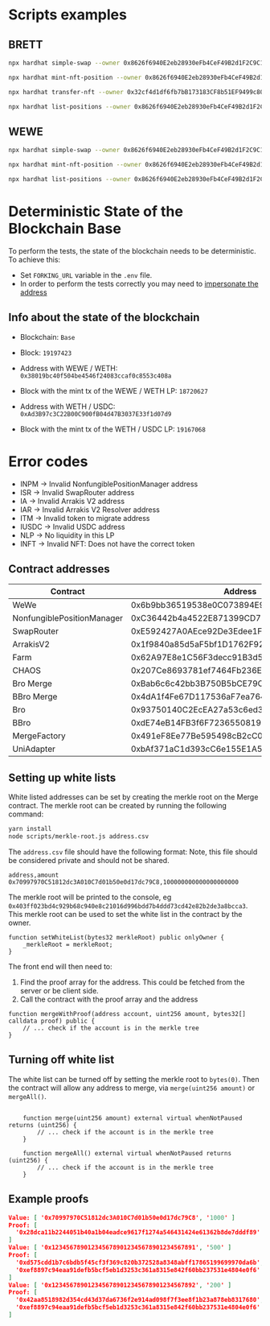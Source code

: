 # Scripts examples

## BRETT

```bash
npx hardhat simple-swap --owner 0x8626f6940E2eb28930eFb4CeF49B2d1F2C9C1199 --asset 0x532f27101965dd16442E59d40670FaF5eBB142E4 --network localhost
```

```bash
npx hardhat mint-nft-position --owner 0x8626f6940E2eb28930eFb4CeF49B2d1F2C9C1199 --asset 0x532f27101965dd16442E59d40670FaF5eBB142E4 --network localhost
```

```bash
npx hardhat transfer-nft --owner 0x32cf4d1df6fb7bB173183CF8b51EF9499c803634 --newowner 0x8626f6940E2eb28930eFb4CeF49B2d1F2C9C1199 --tokenid 888441
```

```bash
npx hardhat list-positions --owner 0x8626f6940E2eb28930eFb4CeF49B2d1F2C9C1199 --network localhost
```

## WEWE

```bash
npx hardhat simple-swap --owner 0x8626f6940E2eb28930eFb4CeF49B2d1F2C9C1199 --network localhost
```

```bash
npx hardhat mint-nft-position --owner 0x8626f6940E2eb28930eFb4CeF49B2d1F2C9C1199 --network localhost
```

```bash
npx hardhat list-positions --owner 0x8626f6940E2eb28930eFb4CeF49B2d1F2C9C1199 --network localhost
```

# Deterministic State of the Blockchain Base

To perform the tests, the state of the blockchain needs to be deterministic. To achieve this:

- Set `FORKING_URL` variable in the `.env` file.
- In order to perform the tests correctly you may need to [impersonate the address](https://hardhat.org/hardhat-network/docs/guides/forking-other-networks#impersonating-accounts)

## Info about the state of the blockchain

- Blockchain: `Base`
- Block: `19197423`

- Address with WEWE / WETH: `0x38019bc40f504be4546f24083ccaf0c8553c408a`
- Block with the mint tx of the WEWE / WETH LP: `18720627`

- Address with WETH / USDC: `0xAd3B97c3C22B00C900fB04d47B3037E33f1d07d9`
- Block with the mint tx of the WETH / USDC LP: `19167068`

# Error codes

- INPM -> Invalid NonfungiblePositionManager address
- ISR -> Invalid SwapRouter address
- IA -> Invalid Arrakis V2 address
- IAR -> Invalid Arrakis V2 Resolver address
- ITM -> Invalid token to migrate address
- IUSDC -> Invalid USDC address
- NLP -> No liquidity in this LP
- INFT -> Invalid NFT: Does not have the correct token

## Contract addresses

| Contract                   | Address                                    | Network |
| -------------------------- | ------------------------------------------ | ------- |
| WeWe                       | 0x6b9bb36519538e0C073894E964E90172E1c0B41F | Base    |
| NonfungiblePositionManager | 0xC36442b4a4522E871399CD717aBDD847Ab11FE88 | Base    |
| SwapRouter                 | 0xE592427A0AEce92De3Edee1F18E0157C05861564 | Base    |
| ArrakisV2                  | 0x1f9840a85d5aF5bf1D1762F925BDADdC4201F984 | Base    |
| Farm                       | 0x62A97E8e1C56F3decc91B3d55ddcda466A967CB0 | Base    |
| CHAOS                      | 0x207Ce8693781ef7464Fb236Edf4d3617655675bd | Base    |
| Bro Merge                  | 0xBab6c6c42bb3B750B5bCE79C04677200644dbC2d | Base    |
| BBro Merge                 | 0x4dA1f4Fe67D117536aF7ea7641C729cd23d39fFd | Base    |
| Bro                        | 0x93750140C2EcEA27a53c6ed30380829607815A31 | Base    |
| BBro                       | 0xdE74eB14FB3f6F7236550819934065Acc9890622 | Base    |
| MergeFactory               | 0x491eF8Ee77Be595498cB2cC07145Df3e28776C23 | Base    |
| UniAdapter                 | 0xbAf371aC1d393cC6e155E1A51Ad8E9d7674151c5 | Base    |


## Setting up white lists

White listed addresses can be set by creating the merkle root on the Merge contract. The merkle root can be created by running the following command:

```bash
yarn install
node scripts/merkle-root.js address.csv
```

The `address.csv` file should have the following format:  Note, this file should be considered private and should not be shared.

```csv
address,amount
0x70997970C51812dc3A010C7d01b50e0d17dc79C8,100000000000000000000
```

The merkle root will be printed to the console, eg `0x403ff023bd4c929b68c940e8c21016d996bdd7b4ddd73cd42e82b2de3a8bcca3`. This merkle root can be used to set the white list in the contract by the owner.

```solidity
function setWhiteList(bytes32 merkleRoot) public onlyOwner {
    _merkleRoot = merkleRoot;
}
```

The front end will then need to:

1. Find the proof array for the address.  This could be fetched from the server or be client side.
2. Call the contract with the proof array and the address

```solidity
function mergeWithProof(address account, uint256 amount, bytes32[] calldata proof) public {
    // ... check if the account is in the merkle tree
}
```

## Turning off white list

The white list can be turned off by setting the merkle root to `bytes(0)`.  Then the contract will allow any address to merge, via `merge(uint256 amount)` or `mergeAll()`.

```solidity

    function merge(uint256 amount) external virtual whenNotPaused returns (uint256) {
        // ... check if the account is in the merkle tree
    }

    function mergeAll() external virtual whenNotPaused returns (uint256) {
        // ... check if the account is in the merkle tree
    }
```

## Example proofs

```json
Value: [ '0x70997970C51812dc3A010C7d01b50e0d17dc79C8', '1000' ]
Proof: [
  '0x28dca11b2244051b40a1b04eadce9617f1274a546431424e61362b8de7dddf89'
]
Value: [ '0x1234567890123456789012345678901234567891', '500' ]
Proof: [
  '0xd575cdd1b7c6bdb5f45cf3f369c820b372528a8348abff17865199699970da6b',
  '0xef8897c94eaa91defb5bcf5eb1d3253c361a8315e842f60bb237531e4804e0f6'
]
Value: [ '0x1234567890123456789012345678901234567892', '200' ]
Proof: [
  '0x42aa8518982d354cd43d37da6736f2e914ad098f7f3ee8f1b23a878eb8317680',
  '0xef8897c94eaa91defb5bcf5eb1d3253c361a8315e842f60bb237531e4804e0f6'
]
```